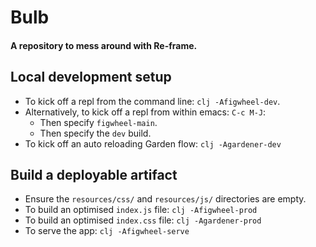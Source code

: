 # Bulb

#### A repository to mess around with Re-frame.

## Local development setup

- To kick off a repl from the command line: `clj -Afigwheel-dev`.
- Alternatively, to kick off a repl from within emacs: `C-c M-J`:
  - Then specify `figwheel-main`.
  - Then specify the `dev` build.
- To kick off an auto reloading Garden flow: `clj -Agardener-dev` 

## Build a deployable artifact
- Ensure the `resources/css/` and `resources/js/` directories are empty.
- To build an optimised `index.js` file: `clj -Afigwheel-prod`
- To build an optimised `index.css` file: `clj -Agardener-prod`
- To serve the app: `clj -Afigwheel-serve`
